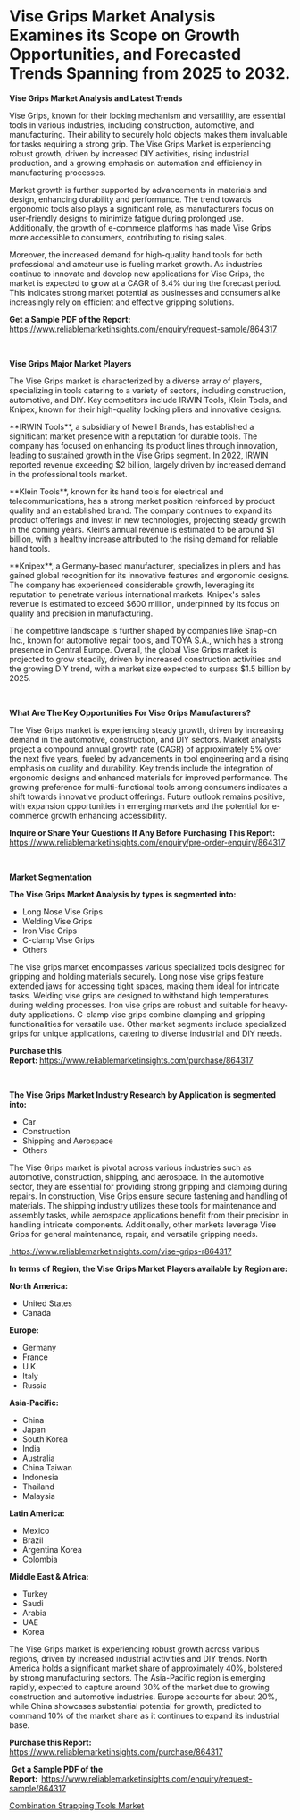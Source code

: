 <p><h1>Vise Grips Market Analysis Examines its Scope on Growth Opportunities, and Forecasted Trends Spanning from 2025 to 2032.</h1></p><p><strong>Vise Grips Market Analysis and Latest Trends</strong></p>
<p><p>Vise Grips, known for their locking mechanism and versatility, are essential tools in various industries, including construction, automotive, and manufacturing. Their ability to securely hold objects makes them invaluable for tasks requiring a strong grip. The Vise Grips Market is experiencing robust growth, driven by increased DIY activities, rising industrial production, and a growing emphasis on automation and efficiency in manufacturing processes.</p><p>Market growth is further supported by advancements in materials and design, enhancing durability and performance. The trend towards ergonomic tools also plays a significant role, as manufacturers focus on user-friendly designs to minimize fatigue during prolonged use. Additionally, the growth of e-commerce platforms has made Vise Grips more accessible to consumers, contributing to rising sales.</p><p>Moreover, the increased demand for high-quality hand tools for both professional and amateur use is fueling market growth. As industries continue to innovate and develop new applications for Vise Grips, the market is expected to grow at a CAGR of 8.4% during the forecast period. This indicates strong market potential as businesses and consumers alike increasingly rely on efficient and effective gripping solutions.</p></p>
<p><strong>Get a Sample PDF of the Report:&nbsp;</strong> <a href="https://www.reliablemarketinsights.com/enquiry/request-sample/864317?utm_campaign=3291&utm_medium=2&utm_source=Github&utm_content=ia&utm_term=10042025&utm_id=vise-grips">https://www.reliablemarketinsights.com/enquiry/request-sample/864317</a></p>
<p>&nbsp;</p>
<p><strong>Vise Grips Major Market Players</strong></p>
<p><p>The Vise Grips market is characterized by a diverse array of players, specializing in tools catering to a variety of sectors, including construction, automotive, and DIY. Key competitors include IRWIN Tools, Klein Tools, and Knipex, known for their high-quality locking pliers and innovative designs.</p><p>**IRWIN Tools**, a subsidiary of Newell Brands, has established a significant market presence with a reputation for durable tools. The company has focused on enhancing its product lines through innovation, leading to sustained growth in the Vise Grips segment. In 2022, IRWIN reported revenue exceeding $2 billion, largely driven by increased demand in the professional tools market.</p><p>**Klein Tools**, known for its hand tools for electrical and telecommunications, has a strong market position reinforced by product quality and an established brand. The company continues to expand its product offerings and invest in new technologies, projecting steady growth in the coming years. Klein’s annual revenue is estimated to be around $1 billion, with a healthy increase attributed to the rising demand for reliable hand tools.</p><p>**Knipex**, a Germany-based manufacturer, specializes in pliers and has gained global recognition for its innovative features and ergonomic designs. The company has experienced considerable growth, leveraging its reputation to penetrate various international markets. Knipex's sales revenue is estimated to exceed $600 million, underpinned by its focus on quality and precision in manufacturing.</p><p>The competitive landscape is further shaped by companies like Snap-on Inc., known for automotive repair tools, and TOYA S.A., which has a strong presence in Central Europe. Overall, the global Vise Grips market is projected to grow steadily, driven by increased construction activities and the growing DIY trend, with a market size expected to surpass $1.5 billion by 2025.</p></p>
<p>&nbsp;</p>
<p><strong>What Are The Key Opportunities For Vise Grips Manufacturers?</strong></p>
<p><p>The Vise Grips market is experiencing steady growth, driven by increasing demand in the automotive, construction, and DIY sectors. Market analysts project a compound annual growth rate (CAGR) of approximately 5% over the next five years, fueled by advancements in tool engineering and a rising emphasis on quality and durability. Key trends include the integration of ergonomic designs and enhanced materials for improved performance. The growing preference for multi-functional tools among consumers indicates a shift towards innovative product offerings. Future outlook remains positive, with expansion opportunities in emerging markets and the potential for e-commerce growth enhancing accessibility.</p></p>
<p><strong>Inquire or Share Your Questions If Any Before Purchasing This Report:</strong> <a href="https://www.reliablemarketinsights.com/enquiry/pre-order-enquiry/864317?utm_campaign=3291&utm_medium=2&utm_source=Github&utm_content=ia&utm_term=10042025&utm_id=vise-grips">https://www.reliablemarketinsights.com/enquiry/pre-order-enquiry/864317</a></p>
<p>&nbsp;</p>
<p><strong>Market Segmentation</strong></p>
<p><strong>The Vise Grips Market Analysis by types is segmented into:</strong></p>
<p><ul><li>Long Nose Vise Grips</li><li>Welding Vise Grips</li><li>Iron Vise Grips</li><li>C-clamp Vise Grips</li><li>Others</li></ul></p>
<p><p>The vise grips market encompasses various specialized tools designed for gripping and holding materials securely. Long nose vise grips feature extended jaws for accessing tight spaces, making them ideal for intricate tasks. Welding vise grips are designed to withstand high temperatures during welding processes. Iron vise grips are robust and suitable for heavy-duty applications. C-clamp vise grips combine clamping and gripping functionalities for versatile use. Other market segments include specialized grips for unique applications, catering to diverse industrial and DIY needs.</p></p>
<p><strong>Purchase this Report:&nbsp;</strong><a href="https://www.reliablemarketinsights.com/purchase/864317?utm_campaign=3291&utm_medium=2&utm_source=Github&utm_content=ia&utm_term=10042025&utm_id=vise-grips">https://www.reliablemarketinsights.com/purchase/864317</a></p>
<p>&nbsp;</p>
<p><strong>The Vise Grips Market Industry Research by Application is segmented into:</strong></p>
<p><ul><li>Car</li><li>Construction</li><li>Shipping and Aerospace</li><li>Others</li></ul></p>
<p><p>The Vise Grips market is pivotal across various industries such as automotive, construction, shipping, and aerospace. In the automotive sector, they are essential for providing strong gripping and clamping during repairs. In construction, Vise Grips ensure secure fastening and handling of materials. The shipping industry utilizes these tools for maintenance and assembly tasks, while aerospace applications benefit from their precision in handling intricate components. Additionally, other markets leverage Vise Grips for general maintenance, repair, and versatile gripping needs.</p></p>
<p><a href="https://www.reliablemarketinsights.com/vise-grips-r864317?utm_campaign=3291&utm_medium=2&utm_source=Github&utm_content=ia&utm_term=10042025&utm_id=vise-grips">&nbsp;https://www.reliablemarketinsights.com/vise-grips-r864317</a></p>
<p><strong>In terms of Region, the Vise Grips Market Players available by Region are:</strong></p>
<p>
    <p> <strong> North America: </strong>
        <ul>
            <li>United States</li>
            <li>Canada</li>
        </ul>
        </p> 
    <p> <strong> Europe: </strong>
        <ul>
            <li>Germany</li>
            <li>France</li>
            <li>U.K.</li>
            <li>Italy</li>
            <li>Russia</li>
        </ul>
        </p> 
    <p> <strong> Asia-Pacific: </strong>
        <ul>
            <li>China</li>
            <li>Japan</li>
            <li>South Korea</li>
            <li>India</li>
            <li>Australia</li>
            <li>China Taiwan</li>
            <li>Indonesia</li>
            <li>Thailand</li>
            <li>Malaysia</li>
        </ul>
        </p> 
    <p> <strong> Latin America: </strong>
        <ul>
            <li>Mexico</li>
            <li>Brazil</li>
            <li>Argentina Korea</li>
            <li>Colombia</li>
        </ul>
        </p> 
    <p> <strong> Middle East & Africa: </strong>
        <ul>
            <li>Turkey</li>
            <li>Saudi</li>
            <li>Arabia</li>
            <li>UAE</li>
            <li>Korea</li>
        </ul>
    </p>
    </p>
<p><p>The Vise Grips market is experiencing robust growth across various regions, driven by increased industrial activities and DIY trends. North America holds a significant market share of approximately 40%, bolstered by strong manufacturing sectors. The Asia-Pacific region is emerging rapidly, expected to capture around 30% of the market due to growing construction and automotive industries. Europe accounts for about 20%, while China showcases substantial potential for growth, predicted to command 10% of the market share as it continues to expand its industrial base.</p></p>
<p><strong>Purchase this Report: </strong><a href="https://www.reliablemarketinsights.com/purchase/864317?utm_campaign=3291&utm_medium=2&utm_source=Github&utm_content=ia&utm_term=10042025&utm_id=vise-grips">https://www.reliablemarketinsights.com/purchase/864317</a></p>
<p>&nbsp;<strong>Get a Sample PDF of the Report:&nbsp;&nbsp;</strong><a href="https://www.reliablemarketinsights.com/enquiry/request-sample/864317?utm_campaign=3291&utm_medium=2&utm_source=Github&utm_content=ia&utm_term=10042025&utm_id=vise-grips">https://www.reliablemarketinsights.com/enquiry/request-sample/864317</a></p>
<p><strong></strong></p>
<p><p><a href="https://github.com/duzcupetriv/Market-Research-Report-List-1/blob/main/combination-strapping-tools-market.md?utm_campaign=3291&utm_medium=2&utm_source=Github&utm_content=ia&utm_term=10042025&utm_id=vise-grips">Combination Strapping Tools Market</a></p></p>